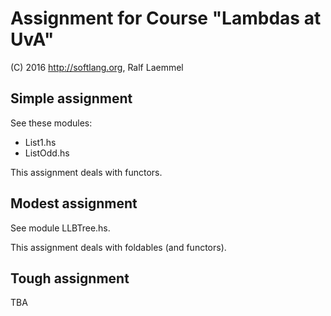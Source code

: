 # Assignment for Course "Lambdas at UvA"

(C) 2016 http://softlang.org, Ralf Laemmel

## Simple assignment

See these modules:
* List1.hs
* ListOdd.hs

This assignment deals with functors.

## Modest assignment

See module LLBTree.hs.

This assignment deals with foldables (and functors).

## Tough assignment

TBA
